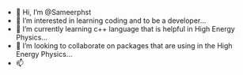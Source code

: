 - 👋 Hi, I’m @Sameerphst
- 👀 I’m interested in learning coding and to be a developer...
- 🌱 I’m currently learning c++ language that is helpful in High Energy Physics...
- 💞️ I’m looking to collaborate on packages that are using in the High Energy Physics...
- 📫 

<!---
Sameerphst/Sameerphst is a ✨ special ✨ repository because its `README.md` (this file) appears on your GitHub profile.
You can click the Preview link to take a look at your changes.
--->
